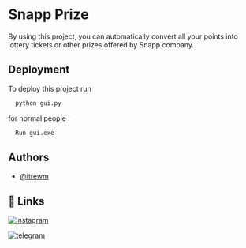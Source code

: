 # Snapp Prize

By using this project, you can automatically convert all your points into lottery tickets or other prizes offered by Snapp company.



## Deployment

To deploy this project run

```bash
  python gui.py
```

for normal people :

```python
  Run gui.exe
```

## Authors

- [@itrewm](https://github.com/itrewm)


## 🔗 Links
[![instagram](https://img.shields.io/badge/Instagram-E4405F?style=for-the-badge&logo=instagram&logoColor=white)](https://instagram.com/itrewm)

[![telegram](https://img.shields.io/badge/linkedin-0A66C2?style=for-the-badge&logo=telegram&logoColor=white)](https://t.me/rewwm)
